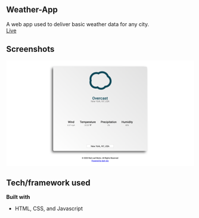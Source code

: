 
## Weather-App
A web app used to deliver basic weather data for any city.
<br />[Live](https://weather-app-dmc.herokuapp.com)

## Screenshots
![Image of App](public/Screenshot_1.png)

## Tech/framework used

<b>Built with</b>
- HTML, CSS, and Javascript
